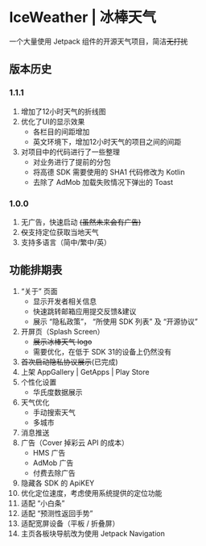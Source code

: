 # IceWeather | 冰棒天气

一个大量使用 Jetpack 组件的开源天气项目，简洁~~无打扰~~

## 版本历史

### 1.1.1

1. 增加了12小时天气的折线图
2. 优化了UI的显示效果
    - 各栏目的间距增加
    - 英文环境下，增加12小时天气的项目之间的间距
3. 对项目中的代码进行了一些整理
    - 对业务进行了提前的分包
    - 将高德 SDK 需要使用的 SHA1 代码修改为 Kotlin
    - 去除了 AdMob 加载失败情况下弹出的 Toast

### 1.0.0

1. 无广告，快速启动 ~~(虽然未来会有广告)~~
2. ~~仅~~支持定位获取当地天气
3. 支持多语言（简中/繁中/英）

## 功能排期表

1. “关于” 页面
    - 显示开发者相关信息
    - 快速跳转邮箱应用提交反馈&建议
    - 展示 “隐私政策”， “所使用 SDK 列表” 及 “开源协议”
2. 开屏页（Splash Screen）
    - ~~展示冰棒天气 logo~~
    - 需要优化，在低于 SDK 31的设备上仍然没有
3. ~~首次启动隐私协议展示~~(已完成)
4. 上架 AppGallery | GetApps | Play Store
5. 个性化设置
    - 华氏度数据展示
6. 天气优化
    - 手动搜索天气
    - 多城市
7. 消息推送
8. 广告（Cover 掉彩云 API 的成本）
    - HMS 广告
    - AdMob 广告
    - 付费去除广告
9. 隐藏各 SDK 的 ApiKEY
10. 优化定位速度，考虑使用系统提供的定位功能
11. 适配 “小白条”
12. 适配 “预测性返回手势”
13. 适配宽屏设备（平板 / 折叠屏）
14. 主页各板块导航改为使用 Jetpack Navigation
